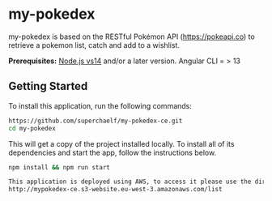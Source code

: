 # my-pokedex
 my-pokedex is based on the RESTful Pokémon API (https://pokeapi.co) to retrieve a pokemon list, catch and add to a wishlist. 
 
 **Prerequisites:** [Node.js vs14](https://nodejs.org/) and/or a later version. Angular CLI = > 13
 
 ## Getting Started
 
 To install this application, run the following commands:

```bash
https://github.com/superchaelf/my-pokedex-ce.git
cd my-pokedex
```
This will get a copy of the project installed locally. To install all of its dependencies and start the app, follow the instructions below.

```bash
npm install && npm run start

This application is deployed using AWS, to access it please use the direct link below : 
http://mypokedex-ce.s3-website.eu-west-3.amazonaws.com/list
